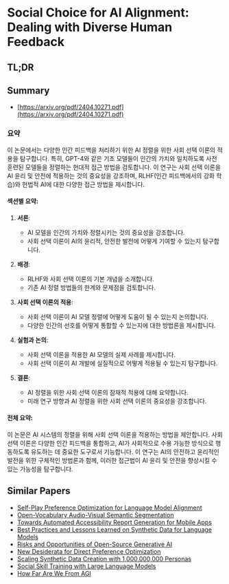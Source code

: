# Social Choice for AI Alignment: Dealing with Diverse Human Feedback
## TL;DR
## Summary
- [https://arxiv.org/pdf/2404.10271.pdf](https://arxiv.org/pdf/2404.10271.pdf)

### 요약

이 논문에서는 다양한 인간 피드백을 처리하기 위한 AI 정렬을 위한 사회 선택 이론의 적용을 탐구합니다. 특히, GPT-4와 같은 기초 모델들이 인간의 가치와 일치하도록 사전 훈련된 모델들을 정렬하는 현대적 접근 방법을 검토합니다. 이 연구는 사회 선택 이론을 AI 윤리 및 안전에 적용하는 것의 중요성을 강조하며, RLHF(인간 피드백에서의 강화 학습)와 헌법적 AI에 대한 다양한 접근 방법을 제시합니다.

#### 섹션별 요약:

1. **서론**:
   - AI 모델을 인간의 가치와 정렬시키는 것의 중요성을 강조합니다.
   - 사회 선택 이론이 AI의 윤리적, 안전한 발전에 어떻게 기여할 수 있는지 탐구합니다.

2. **배경**:
   - RLHF와 사회 선택 이론의 기본 개념을 소개합니다.
   - 기존 AI 정렬 방법들의 한계와 문제점을 검토합니다.

3. **사회 선택 이론의 적용**:
   - 사회 선택 이론이 AI 모델 정렬에 어떻게 도움이 될 수 있는지 논의합니다.
   - 다양한 인간의 선호를 어떻게 통합할 수 있는지에 대한 방법론을 제시합니다.

4. **실험과 논의**:
   - 사회 선택 이론을 적용한 AI 모델의 실제 사례를 제시합니다.
   - 사회 선택 이론이 AI 개발에 실질적으로 어떻게 적용될 수 있는지 탐구합니다.

5. **결론**:
   - AI 정렬을 위한 사회 선택 이론의 잠재적 적용에 대해 요약합니다.
   - 미래 연구 방향과 AI 정렬을 위한 사회 선택 이론의 중요성을 강조합니다.

#### 전체 요약:

이 논문은 AI 시스템의 정렬을 위해 사회 선택 이론을 적용하는 방법을 제안합니다. 사회 선택 이론은 다양한 인간 피드백을 통합하고, AI가 사회적으로 수용 가능한 방식으로 행동하도록 유도하는 데 중요한 도구로서 기능합니다. 이 연구는 AI의 안전하고 윤리적인 발전을 위한 구체적인 방법론과 함께, 이러한 접근법이 AI 윤리 및 안전을 향상시킬 수 있는 가능성을 탐구합니다.

## Similar Papers
- [Self-Play Preference Optimization for Language Model Alignment](2405.00675.md)
- [Open-Vocabulary Audio-Visual Semantic Segmentation](2407.21721.md)
- [Towards Automated Accessibility Report Generation for Mobile Apps](2310.00091.md)
- [Best Practices and Lessons Learned on Synthetic Data for Language Models](2404.07503.md)
- [Risks and Opportunities of Open-Source Generative AI](2405.08597.md)
- [New Desiderata for Direct Preference Optimization](2407.09072.md)
- [Scaling Synthetic Data Creation with 1,000,000,000 Personas](2406.20094.md)
- [Social Skill Training with Large Language Models](2404.04204.md)
- [How Far Are We From AGI](2405.10313.md)
